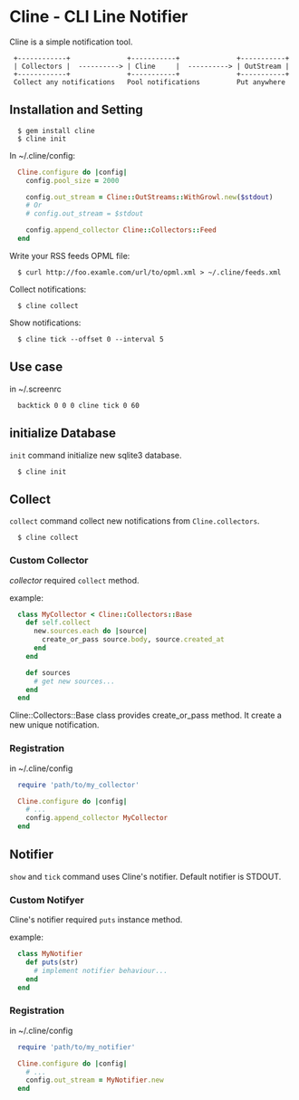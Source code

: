 # Cline - CLI Line Notifier

Cline is a simple notification tool.

~~~~
 +------------+              +-----------+              +-----------+
 | Collectors |  ----------> | Cline     |  ----------> | OutStream |
 +------------+              +-----------+              +-----------+
 Collect any notifications   Pool notifications         Put anywhere
~~~~

## Installation and Setting

~~~~
  $ gem install cline
  $ cline init
~~~~

In ~/.cline/config:

~~~~ruby
  Cline.configure do |config|
    config.pool_size = 2000

    config.out_stream = Cline::OutStreams::WithGrowl.new($stdout)
    # Or
    # config.out_stream = $stdout

    config.append_collector Cline::Collectors::Feed
  end
~~~~

Write your RSS feeds OPML file:

~~~~
  $ curl http://foo.examle.com/url/to/opml.xml > ~/.cline/feeds.xml
~~~~

Collect notifications:

~~~~
  $ cline collect
~~~~

Show notifications:

~~~~
  $ cline tick --offset 0 --interval 5
~~~~

## Use case

in ~/.screenrc

~~~~
  backtick 0 0 0 cline tick 0 60
~~~~

## initialize Database

`init` command initialize new sqlite3 database.

~~~~
  $ cline init
~~~~

## Collect

`collect` command collect new notifications from `Cline.collectors`.

~~~~
  $ cline collect
~~~~

### Custom Collector

*collector* required `collect` method.

example:

~~~~ruby
  class MyCollector < Cline::Collectors::Base
    def self.collect
      new.sources.each do |source|
        create_or_pass source.body, source.created_at
      end
    end

    def sources
      # get new sources...
    end
  end
~~~~

Cline::Collectors::Base class provides create_or_pass method.
It create a new unique notification.

### Registration

in ~/.cline/config

~~~~ruby
  require 'path/to/my_collector'

  Cline.configure do |config|
    # ...
    config.append_collector MyCollector
  end
~~~~

## Notifier

`show` and `tick` command uses Cline's notifier.
Default notifier is STDOUT.

### Custom Notifyer

Cline's notifier required `puts` instance method.

example:

~~~~ruby
  class MyNotifier
    def puts(str)
      # implement notifier behaviour...
    end
  end
~~~~

### Registration

in ~/.cline/config

~~~~ruby
  require 'path/to/my_notifier'

  Cline.configure do |config|
    # ...
    config.out_stream = MyNotifier.new
  end
~~~~
